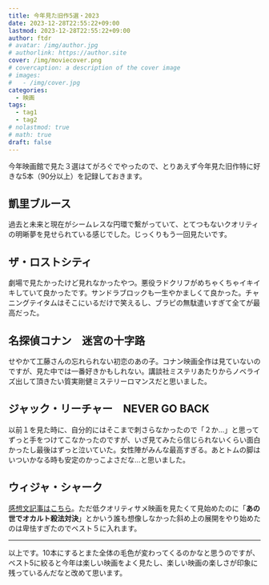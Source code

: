 ```yaml
---
title: 今年見た旧作5選・2023
date: 2023-12-28T22:55:22+09:00
lastmod: 2023-12-28T22:55:22+09:00
author: ftdr
# avatar: /img/author.jpg
# authorlink: https://author.site
cover: /img/moviecover.png
# covercaption: a description of the cover image
# images:
#   - /img/cover.jpg
categories:
  - 映画
tags:
  - tag1
  - tag2
# nolastmod: true
# math: true
draft: false
---
```


今年映画館で見た３選はてがろぐでやったので、とりあえず今年見た旧作特に好きな5本（90分以上）を記録しておきます。

<!--more-->

## 凱里ブルース
過去と未来と現在がシームレスな円環で繋がっていて、とてつもないクオリティの明晰夢を見せられている感じでした。じっくりもう一回見たいです。

## ザ・ロストシティ
劇場で見たかったけど見れなかったやつ。悪役ラドクリフがめちゃくちゃイキイキしていて良かったです。サンドラブロックも一生やかましくて良かった。チャニングテイタムはそこにいるだけで笑えるし、ブラピの無駄遣いすぎて全てが最高だった。

## 名探偵コナン　迷宮の十字路
せやかて工藤さんの忘れられない初恋のあの子。コナン映画全作は見ていないのですが、見た中では一番好きかもしれない。講談社ミステリあたりからノベライズ出して頂きたい質実剛健ミステリーロマンスだと思いました。

## ジャック・リーチャー　NEVER GO BACK
以前１を見た時に、自分的にはそこまで刺さらなかったので「２か…」と思ってずっと手をつけてこなかったのですが、いざ見てみたら信じられないくらい面白かったし最後はずっと泣いていた。女性陣がみんな最高すぎる。あとトムの脚はいついかなる時も安定のかっこよさだな…と思いました。

## ウィジャ・シャーク
[感想文記事はこちら](https://cinemahole.blue/posts/os/)。ただ低クオリティサメ映画を見たくて見始めたのに「**あの世でオカルト殺法対決**」とかいう誰も想像しなかった斜め上の展開をやり始めたのは卑怯すぎたのでベスト５に入れます。

-----------------------

以上です。10本にするとまた全体の毛色が変わってくるのかなと思うのですが、ベスト5に絞ると今年は楽しい映画をよく見たし、楽しい映画の楽しさが印象に残っているんだなと改めて思います。
